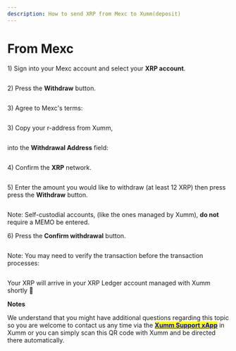 ```yaml
---
description: How to send XRP from Mexc to Xumm(deposit)
---
```


# From Mexc

1\) Sign into your Mexc account and select your **XRP account**.

<figure><img src="../../.gitbook/assets/Mexc - 1.png" alt=""><figcaption></figcaption></figure>

2\)  Press the **Withdraw** button.

<figure><img src="../../.gitbook/assets/Mexc - 2.png" alt=""><figcaption></figcaption></figure>

3\) Agree to Mexc's terms:

<figure><img src="../../.gitbook/assets/Mexc - 3.png" alt=""><figcaption></figcaption></figure>

3\) Copy your r-address from Xumm,

<figure><img src="../../.gitbook/assets/raddress (1).png" alt=""><figcaption></figcaption></figure>

into the **Withdrawal Address** field:

<figure><img src="../../.gitbook/assets/Mexc - 4.png" alt=""><figcaption></figcaption></figure>

4\) Confirm the **XRP** network.

<figure><img src="../../.gitbook/assets/Mexc - 5.png" alt=""><figcaption></figcaption></figure>

5\) Enter the amount you would like to withdraw (at least 12 XRP) then press press the **Withdraw** button.

<figure><img src="../../.gitbook/assets/Mexc - 6.png" alt=""><figcaption></figcaption></figure>

Note: Self-custodial accounts, (like the ones managed by Xumm), **do not** require a MEMO be entered.

6\) Press the **Confirm withdrawal** button.

<figure><img src="../../.gitbook/assets/Mexc - 7.png" alt=""><figcaption></figcaption></figure>

Note: You may need to verify the transaction before the transaction processes:

<figure><img src="../../.gitbook/assets/Mexc - 8.png" alt=""><figcaption></figcaption></figure>

Your XRP will arrive in your XRP Ledger account managed with Xumm shortly 🎉

**Notes**

We understand that you might have additional questions regarding this topic so you are welcome to contact us any time via the [<mark style="color:blue;">**Xumm Support xApp**</mark>](https://xumm.app/detect/xapp:xumm.support?ref=helpcenter) in Xumm or you can simply scan this QR code with Xumm and be directed there automatically.

<figure><img src="../../.gitbook/assets/Support banner Xumm.png" alt=""><figcaption></figcaption></figure>

